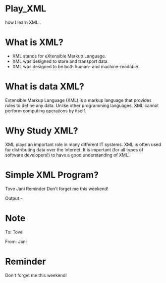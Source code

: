 # Play_XML
how I learn XML..

# What is XML?
- XML stands for eXtensible Markup Language.
- XML was designed to store and transport data.
- XML was designed to be both human- and machine-readable.

# What is data XML?
Extensible Markup Language (XML) is a markup language that provides rules to define any data. Unlike other programming languages, XML cannot perform computing operations by itself.

# Why Study XML?
XML plays an important role in many different IT systems.
XML is often used for distributing data over the Internet.
It is important (for all types of software developers!) to have a good understanding of XML.

# Simple XML Program?
<note>
  <to>Tove</to>
  <from>Jani</from>
  <heading>Reminder</heading>
  <body>Don't forget me this weekend!</body>
</note>

Output - 
# Note
To: Tove

From: Jani

# Reminder
Don't forget me this weekend!
